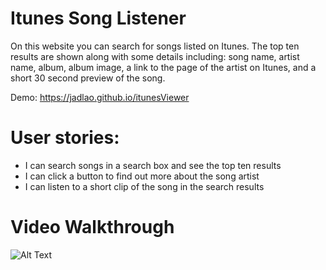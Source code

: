 # Itunes Song Listener
On this website you can search for songs listed on Itunes. The top ten results are shown along with some details including: song name, 
artist name, album, album image, a link to the page of the artist on Itunes, and a short 30 second preview of the song.

Demo: https://jadlao.github.io/itunesViewer

# User stories:
* I can search songs in a search box and see the top ten results
* I can click a button to find out more about the song artist
* I can listen to a short clip of the song in the search results

# Video Walkthrough

![Alt Text](https://image.ibb.co/kiofj5/itunes.gif)
